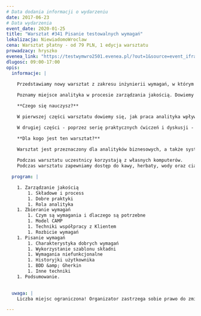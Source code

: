 ```yaml
---
# Data dodania informacji o wydarzeniu
date: 2017-06-23
# Data wydarzenia
event_date: 2020-01-25
title: "Warsztat #341 Pisanie testowalnych wymagań"
lokalizacja: NiewiadomoWroclaw
cena: Warsztat płatny - od 79 PLN, 1 edycja warsztatu
prowadzacy: hryszko
evenea_link: "https://testwymwro2501.evenea.pl/?out=1&source=event_iframe"
dlugosc: 09:00-17:00
opis:
  informacje: |
    
    Przedstawiamy nowy warsztat z zakresu inżynierii wymagań, w którym zapoznamy się teorią i praktyką tworzenia dobrych, a w szcególności testowalnych wymagań. 

    Poznamy miejsce analityka w procesie zarządzania jakością. Dowiemy się jaki wpływ mają dobre wymagania na końcową jakość projektu. Zapoznamy się z technikami zbierania i pisania wymagań w taki sposób, aby były zrozumiałe dla testerów i programistów, a tym samym aby wspólpraca w zespole była efektywniejsza.

    **Czego się nauczysz?**

    W pierwszej części warsztatu dowiemy się, jak praca analityka wpływa na zrządzanie jakością oraz jakie są dobre praktyki z tym związane. Poznamy i przećwiczymy także techniki zbierania i rozbijania wyagań.

    W drugiej części - poprzez serię praktycznych ćwiczeń i dyskusji - poznamy pojęcie testowalności wymagań, a także poszerzymy swoją wiedzę i umiejętności w zakresie pisania ich w sposób jasny, zrozumiały dla szerokiej grupy odbiorców i dobrze ustrukturyzowany.

    **Dla kogo jest ten warsztat?**
    
    Warsztat jest przeznaczony dla analityków biznesowych, a także systemowych. Wszystkich pracujących przy zbieraniu i opracowywaniu wymagań do systemów infromatycznych, współpracujących na co dzień z zespołami programistów i testerów.

    Podczas warsztatu uczestnicy korzystają z własnych komputerów.
    Podczas warsztatu zapewniamy dostęp do kawy, herbaty, wody oraz ciastek. W porze obiadowej zapewniamy pizzę w wersji mięsnej lub wegetariańskiej.

  program: |

    1. Zarządzanie jakością
        1. Składowe i process
        1. Dobre praktyki
        1. Rola analityka
    1. Zbieranie wymagań
        1. Czym są wymagania i dlaczego są potrzebne
        1. Model CAMP
        1. Techniki współpracy z Klientem
        1. Rozbicie wymagań
    1. Pisanie wymagań
        1. Charakterystyka dobrych wymagań
        1. Wykorzystanie szablonu składni
        1. Wymagania niefunkcjonalne
        1. Historyjki użytkownika
        1. BDD &amp; Gherkin
        1. Inne techniki
    1. Podsumowanie.
    

  uwaga: |
    Liczba miejsc ograniczona! Organizator zastrzega sobie prawo do zmiany lokalizacji wydarzenia oraz jego odwołania w przypadku niezgłoszenia się minimalnej liczby uczestników.

---
```

